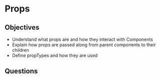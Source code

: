 # Props

## Objectives

- Understand what props are and how they interact with Components
- Explain how props are passed along from parent components to their children
- Define propTypes and how they are used

## Questions 

